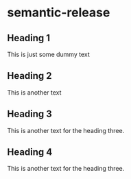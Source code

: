 # semantic-release

## Heading 1
This is just some dummy text

## Heading 2
This is another text

## Heading 3
This is another text for the heading three.

## Heading 4
This is another text for the heading three.